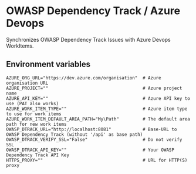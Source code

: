 # OWASP Dependency Track / Azure Devops

Synchronizes OWASP Dependency Track Issues with Azure Devops WorkItems.

## Environment variables

```shell
AZURE_ORG_URL="https://dev.azure.com/organisation"  # Azure organisation URL
AZURE_PROJECT=""                                    # Azure project name
AZURE_API_KEY=""                                    # Azure API key to use (PAT also works)
AZURE_WORK_ITEM_TYPE=""                             # Azure item type to use for work items
AZURE_WORK_ITEM_DEFAULT_AREA_PATH="My\Path"         # The default area path for new work items
OWASP_DTRACK_URL="http://localhost:8081"            # Base-URL to OWASP Dependency Track (without '/api' as base path)
OWASP_DTRACK_VERIFY_SSL="False"                     # Do not verify SSL
OWASP_DTRACK_API_KEY=""                             # Your OWASP Dependency Track API Key
HTTPS_PROXY=""                                      # URL for HTTP(S) proxy
```
